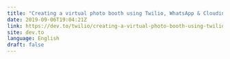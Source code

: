 ```yaml
---
title: "Creating a virtual photo booth using Twilio, WhatsApp & Cloudinary"
date: 2019-09-06T19:04:21Z
link: https://dev.to/twilio/creating-a-virtual-photo-booth-using-twilio-whatsapp-cloudinary-3o0m?utm_medium=RSS&utm_source=news.12bit.vn
site: dev.to
language: English
draft: false
---
```

